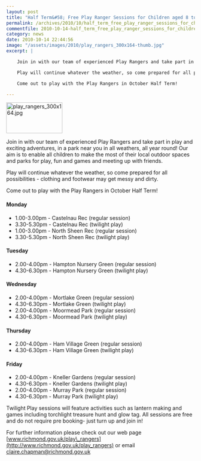 ```yaml
---
layout: post
title: "Half Term&#58; Free Play Ranger Sessions for Children aged 8 to 14"
permalink: /archives/2010/10/half_term_free_play_ranger_sessions_for_children_a.html
commentfile: 2010-10-14-half_term_free_play_ranger_sessions_for_children_a
category: news
date: 2010-10-14 22:44:56
image: "/assets/images/2010/play_rangers_300x164-thumb.jpg"
excerpt: |

    Join in with our team of experienced Play Rangers and take part in play and exciting adventures, in a park near you in all weathers, all year round! Our aim is to enable all children to make the most of their local outdoor spaces and parks for play, fun and games and meeting up with friends.

    Play will continue whatever the weather, so come prepared for all possibilities - clothing and footwear may get messy and dirty.

    Come out to play with the Play Rangers in October Half Term!

---
```


<a href="/assets/images/2010/play_rangers_300x164.jpg"><img alt="play_rangers_300x164.jpg" src="/assets/images/2010/play_rangers_300x164-thumb.jpg" width="150" height="82" class="right" /></a>

Join in with our team of experienced Play Rangers and take part in play and exciting adventures, in a park near you in all weathers, all year round! Our aim is to enable all children to make the most of their local outdoor spaces and parks for play, fun and games and meeting up with friends.

Play will continue whatever the weather, so come prepared for all possibilities - clothing and footwear may get messy and dirty.

Come out to play with the Play Rangers in October Half Term!

#### Monday

-   1.00-3.00pm - Castelnau Rec (regular session)
-   3.30-5.30pm - Castelnau Rec (twilight play)
-   1.00-3.00pm - North Sheen Rec (regular session)
-   3.30-5.30pm - North Sheen Rec (twilight play)

#### Tuesday

-   2.00-4.00pm - Hampton Nursery Green (regular session)
-   4.30-6.30pm - Hampton Nursery Green (twilight play)

#### Wednesday

-   2.00-4.00pm - Mortlake Green (regular session)
-   4.30-6.30pm - Mortlake Green (twilight play)
-   2.00-4.00pm - Moormead Park (regular session)
-   4.30-6.30pm - Moormead Park (twilight play)

#### Thursday

-   2.00-4.00pm - Ham Village Green (regular session)
-   4.30-6.30pm - Ham Village Green (twilight play)

#### Friday

-   2.00-4.00pm - Kneller Gardens (regular session)
-   4.30-6.30pm - Kneller Gardens (twilight play)
-   2.00-4.00pm - Murray Park (regular session)
-   4.30-6.30pm - Murray Park (twilight play)

Twilight Play sessions will feature activities such as lantern making and games including torchlight treasure hunt and glow tag. All sessions are free and do not require pre booking- just turn up and join in!

For further information please check out our web page [www.richmond.gov.uk/play\_rangers](http://www.richmond.gov.uk/play_rangers) or email <claire.chapman@richmond.gov.uk>
